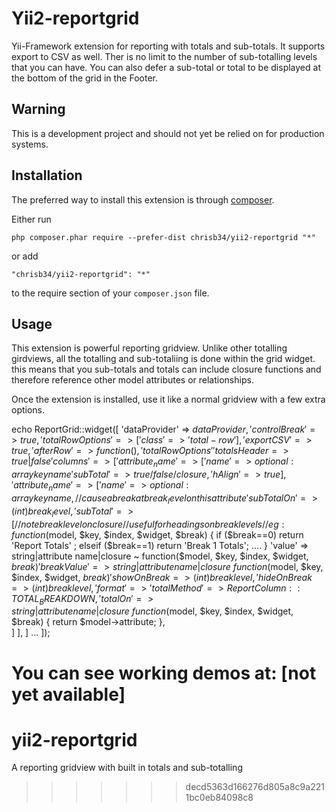 
Yii2-reportgrid
===============
Yii-Framework extension for reporting with totals and sub-totals.  It supports export to CSV as well.  Ther is no limit to the number of sub-totalling levels that you can have. You can also defer a sub-total or total to be displayed at the bottom of the grid in the Footer.

Warning
-------
This is a development project and should not yet be relied on for production systems.

Installation
------------

The preferred way to install this extension is through [composer](http://getcomposer.org/download/).

Either run

```
php composer.phar require --prefer-dist chrisb34/yii2-reportgrid "*"
```

or add

```
"chrisb34/yii2-reportgrid": "*"
```

to the require section of your `composer.json` file.


Usage
-----

This extension is powerful reporting gridview.  Unlike other totalling girdviews, all the totalling and sub-totaliing is done within the grid widget.  this means that you sub-totals and totals can include closure functions and therefore reference other model attributes or relationships.

Once the extension is installed, use it like a normal gridview with a few extra options.

echo ReportGrid::widget([
        'dataProvider' => $dataProvider,
        'controlBreak' => true,
        'totalRowOptions' => ['class'=>'total-row'],
        'exportCSV' => true, 
        'afterRow' => function() {},
        'totalRowOptions'
        'totalsHeader => true|false 
        'columns' => [        
           'attribute_name' => [
               'name' => optional: array key name
               'subTotal' => true/false/closure,
               'hAlign' => true
           ],
           'attribute_name' => [
               'name' => optional: array key name,
               // cause a break at break_level on this attribute
               'subTotalOn' => (int) break_level,
               'subTotal' => [
                   // note break level on closure
                   // useful for headings on break levels
                   // eg: function($model, $key, $index, $widget, $break) { if ($break==0) return 'Report Totals' ; elseif ($break==1) return 'Break 1 Totals'; .... }
                   'value' => string|attribute name|closure ~ function($model, $key, $index, $widget, $break) {}
                   'breakValue' => string|attribute name|closure ~ function($model, $key, $index, $widget, $break) {}
                   'showOnBreak => (int) break level,
                   'hideOnBreak => (int) break level,
                   'format' =>
                   'totalMethod' => ReportColumn::TOTAL_BREAKDOWN,
                   'totalOn' => string|attribute name|closure ~ function($model, $key, $index, $widget, $break) { return $model->attribute;  },     
               ]
           ],
       ]
      ...
    ]);
    
You can see working demos at: [not yet available]
=======
# yii2-reportgrid
A reporting gridview with built in totals and sub-totalling
>>>>>>> decd5363d166276d805a8c9a2211bc0eb84098c8
